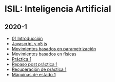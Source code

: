 # ISIL: Inteligencia Artificial

## 2020-1

- [01 Introducción]([https://github.com/jersonlatorre/isil-inteligencia-artificial-2020-1/tree/master/00_introducci%C3%B3n-al-curso](https://github.com/jersonlatorre/isil-inteligencia-artificial-2020-1/tree/master/00_introducción-al-curso))
- [Javascript y p5.js]([https://github.com/jersonlatorre/isil-inteligencia-artificial-2020-1/tree/master/01_introducci%C3%B3n-a-p5](https://github.com/jersonlatorre/isil-inteligencia-artificial-2020-1/tree/master/01_introducción-a-p5))
- [Movimientos basados en parametrización]([https://github.com/jersonlatorre/isil-inteligencia-artificial-2020-1/tree/master/02_parametrizaci%C3%B3n](https://github.com/jersonlatorre/isil-inteligencia-artificial-2020-1/tree/master/02_parametrización))
- [Movimientos basados en físicas]([https://github.com/jersonlatorre/isil-inteligencia-artificial-2020-1/tree/master/03_f%C3%ADsicas](https://github.com/jersonlatorre/isil-inteligencia-artificial-2020-1/tree/master/03_físicas))
- [Práctica 1](https://github.com/jersonlatorre/isil-inteligencia-artificial-2020-1/tree/master/04_pc_1)
- [Repaso post práctica 1](https://github.com/jersonlatorre/isil-inteligencia-artificial-2020-1/tree/master/05_repaso_post_pc1)
- [Recuperación de práctica 1](https://github.com/jersonlatorre/isil-inteligencia-artificial-2020-1/tree/master/06_pc_1-recuperaci%C3%B3n)
- [Máquinas de estado 1](https://github.com/jersonlatorre/isil-inteligencia-artificial-2020-1/tree/master/07_m%C3%A1quinas-de-estado)